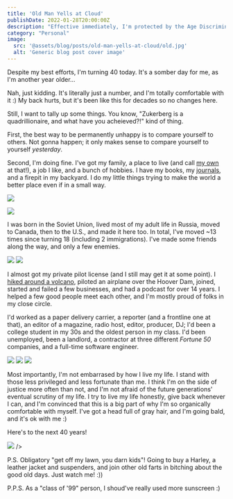 ```yaml
---
title: 'Old Man Yells at Cloud'
publishDate: 2022-01-28T20:00:00Z
description: "Effective immediately, I'm protected by the Age Discrimination Act of 1975 👴🏻"
category: "Personal"
image:
  src: '@assets/blog/posts/old-man-yells-at-cloud/old.jpg'
  alt: 'Generic blog post cover image'
---
```


Despite my best efforts, I'm turning 40 today. It's a somber day for me, as I'm another year older...

Nah, just kidding. It's literally just a number, and I'm totally comfortable with it :) My back hurts, but it's been like this for decades so no changes here.

Still, I want to tally up some things. You know, "Zukerberg is a quadrillionaire, and what have you acheieved?!" kind of thing.

First, the best way to be permanently unhappy is to compare yourself to others. Not gonna happen; it only makes sense to compare yourself to yourself _yesterday_.

Second, I'm doing fine. I've got my family, a place to live (and call [my own](/blog/june-2021-update) at that!), a job I like, and a bunch of hobbies. I have my books, my [journals](/blog/journaling), and a firepit in my backyard. I do my little things trying to make the world a better place even if in a small way.

![](assets/blog/posts/old-man-yells-at-cloud/hitfm.jpg)

![](assets/blog/posts/old-man-yells-at-cloud/mayak.jpg)

I was born in the Soviet Union, lived most of my adult life in Russia, moved to Canada, then to the U.S., and made it here too. In total, I've moved ~13 times since turning 18 (including 2 immigrations). I've made some friends along the way, and only a few enemies.

![](assets/blog/posts/old-man-yells-at-cloud/landed-canada.jpg)
![](assets/blog/posts/old-man-yells-at-cloud/landed.jpg)

I almost got my private pilot license (and I still may get it at some point). I [hiked around a volcano](/blog/loowit-trail), piloted an airplane over the Hoover Dam, joined, started and failed a few businesses, and had a podcast for over 14 years. I helped a few good people meet each other, and I'm mostly proud of folks in my close circle.

I'd worked as a paper delivery carrier, a reporter (and a frontline one at that), an editor of a magazine, radio host, editor, producer, DJ; I'd been a college student in my 30s and the oldest person in my class. I'd been unemployed, been a landlord, a contractor at three different _Fortune 50_ companies, and a full-time software engineer.

![](assets/blog/posts/old-man-yells-at-cloud/intel.jpg)
![](assets/blog/posts/old-man-yells-at-cloud/att.jpg)
![](assets/blog/posts/old-man-yells-at-cloud/microsoft.jpg)

Most importantly, I'm not embarrased by how I live my life. I stand with those less privileged and less fortunate than me. I think I'm on the side of justice more often than not, and I'm not afraid of the future generations' eventual scrutiny of my life. I try to live my life honestly, give back whenever I can, and I'm convinced that this is a big part of why I'm so organically comfortable with myself. I've got a head full of gray hair, and I'm going bald, and it's ok with me :)

Here's to the next 40 years!

![](assets/blog/posts/old-man-yells-at-cloud/mugshot.jpg)
/>

P.S. Obligatory "get off my lawn, you darn kids"! Going to buy a Harley, a leather jacket and suspenders, and join other old farts in bitching about the good old days. Just watch me! :))

P.P.S. As a "class of '99" person, I shoud've really used more sunscreen :)

<!-- <YouTube youTubeId="sTJ7AzBIJoI" /> -->
